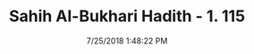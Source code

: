 ---
title        : "Sahih Al-Bukhari Hadith - 1. 115"
date         : 7/25/2018 1:48:22 PM
draft        : false
type         : "hadith"
layout       : "hadith"
BookCode     : "SHB"
VolumeNumber : "1"
HadithNumber : "115"
categories  :  ["Knowledge-Preaching at night"]
tags  :  ["Um Salama"]
---